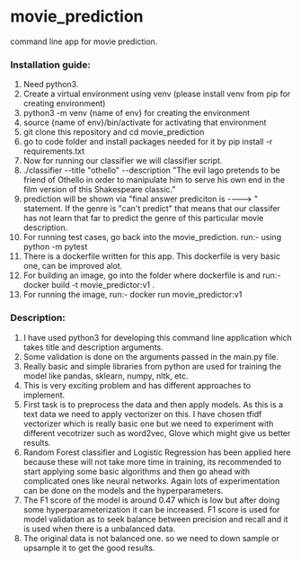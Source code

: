 # movie_prediction
command line app for movie prediction.

### Installation guide:

1. Need python3.
2. Create a virtual environment using venv (please install venv from pip for creating environment)
3. python3 -m venv {name of env} for creating the environment
4. source {name of env}/bin/activate for activating that environment
5. git clone this repository and cd movie_prediction
6. go to code folder and install packages needed for it by pip install -r requirements.txt
7. Now for running our classifier we will classifier script.
8. ./classifier --title "othello" --description "The evil Iago pretends to be friend of Othello in order to manipulate him to serve his own end in the film version of this Shakespeare classic."
9. prediction will be shown via "final answer prediciton is ----> " statement. If the genre is "can't predict" that means that
our classifer has not learn that far to predict the genre of this particular movie description.
10. For running test cases, go back into the movie_prediction. run:- using python -m pytest
11. There is a dockerfile written for this app. This dockerfile is very basic one, can be improved alot.
12. For building an image, go into the folder where dockerfile is and run:- docker build -t movie_predictor:v1 .
13. For running the image, run:- docker run movie_predictor:v1

### Description:

1. I have used python3 for developing this command line application which takes title and description arguments.
2. Some validation is done on the arguments passed in the main.py file.
3. Really basic and simple libraries from python are used for training the model like pandas, sklearn, numpy, nltk, etc.
4. This is very exciting problem and has different approaches to implement.
5. First task is to preprocess the data and then apply models. As this is a text data we need to apply vectorizer on this.
I have chosen tfidf vectorizer which is really basic one but we need to experiment with different vecotrizer such as word2vec, Glove which might give us better results.
6. Random Forest classifier and Logistic Regression has been applied here because these will not take more time in training, its recommended to start applying some basic algorithms and then go ahead with complicated ones like neural networks. Again lots of experimentation can be done on the models and the hyperparameters.
7. The F1 score of the model is around 0.47 which is low but after doing some hyperparameterization it can be increased.
F1 score is used for model validation as to seek balance between precision and recall and it is used when there is a unbalanced data.
8. The original data is not balanced one. so we need to down sample or upsample it to get the good results.





